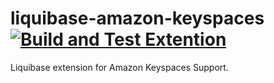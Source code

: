 liquibase-amazon-keyspaces [![Build and Test Extention](https://github.com/liquibase/liquibase-amazon-keyspaces/actions/workflows/build.yml/badge.svg)](https://github.com/liquibase/liquibase-amazon-keyspaces/actions/workflows/build.yml)
===================

Liquibase extension for Amazon Keyspaces Support.

